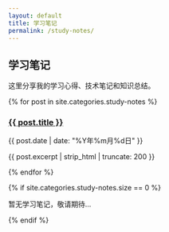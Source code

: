 ```yaml
---
layout: default
title: 学习笔记
permalink: /study-notes/
---
```


## 学习笔记

这里分享我的学习心得、技术笔记和知识总结。

{% for post in site.categories.study-notes %}
<article class="post">
  <h3><a href="{{ post.url }}">{{ post.title }}</a></h3>
  <p class="post-meta">{{ post.date | date: "%Y年%m月%d日" }}</p>
  <p>{{ post.excerpt | strip_html | truncate: 200 }}</p>
</article>
{% endfor %}

{% if site.categories.study-notes.size == 0 %}
<p>暂无学习笔记，敬请期待...</p>
{% endif %}
